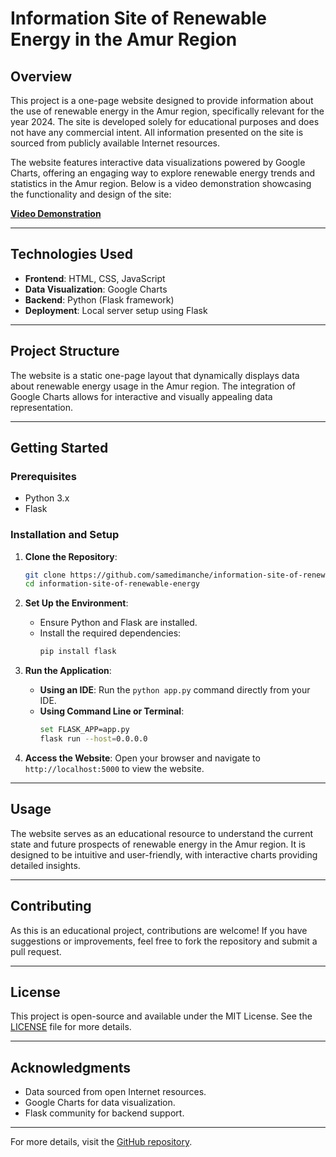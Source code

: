 # Information Site of Renewable Energy in the Amur Region

## Overview
This project is a one-page website designed to provide information about the use of renewable energy in the Amur region, specifically relevant for the year 2024. The site is developed solely for educational purposes and does not have any commercial intent. All information presented on the site is sourced from publicly available Internet resources.

The website features interactive data visualizations powered by Google Charts, offering an engaging way to explore renewable energy trends and statistics in the Amur region. Below is a video demonstration showcasing the functionality and design of the site:

[**Video Demonstration**](https://github.com/samedimanche/information-site-of-renewable-energy/assets/152053503/3599a493-7039-4504-b4bf-8175e51bd629)

---

## Technologies Used
- **Frontend**: HTML, CSS, JavaScript
- **Data Visualization**: Google Charts
- **Backend**: Python (Flask framework)
- **Deployment**: Local server setup using Flask

---

## Project Structure
The website is a static one-page layout that dynamically displays data about renewable energy usage in the Amur region. The integration of Google Charts allows for interactive and visually appealing data representation.

---

## Getting Started

### Prerequisites
- Python 3.x
- Flask

### Installation and Setup

1. **Clone the Repository**:
   ```bash
   git clone https://github.com/samedimanche/information-site-of-renewable-energy.git
   cd information-site-of-renewable-energy
   ```

2. **Set Up the Environment**:
   - Ensure Python and Flask are installed.
   - Install the required dependencies:
     ```bash
     pip install flask
     ```

3. **Run the Application**:
   - **Using an IDE**:
     Run the `python app.py` command directly from your IDE.
   - **Using Command Line or Terminal**:
     ```bash
     set FLASK_APP=app.py
     flask run --host=0.0.0.0
     ```

4. **Access the Website**:
   Open your browser and navigate to `http://localhost:5000` to view the website.

---

## Usage
The website serves as an educational resource to understand the current state and future prospects of renewable energy in the Amur region. It is designed to be intuitive and user-friendly, with interactive charts providing detailed insights.

---

## Contributing
As this is an educational project, contributions are welcome! If you have suggestions or improvements, feel free to fork the repository and submit a pull request.

---

## License
This project is open-source and available under the MIT License. See the [LICENSE](LICENSE) file for more details.

---

## Acknowledgments
- Data sourced from open Internet resources.
- Google Charts for data visualization.
- Flask community for backend support.

---

For more details, visit the [GitHub repository](https://github.com/samedimanche/information-site-of-renewable-energy).

